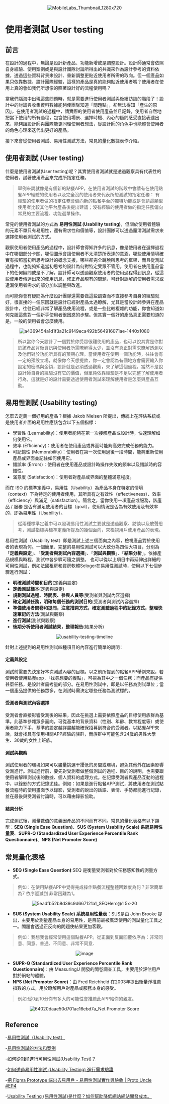 <div align=center>
  
![MobileLabs_Thumbnail_1280x720](https://github.com/CAFECA-IO/KnowledgeManagement/assets/77717533/eeff9eeb-603a-4911-a983-773250f1c6db)

</div>

# 使用者測試 User testing
## 前言
在設計的過程中，無論是設計新產品、功能新增或是調整設計。設計師通常會依照自身經驗、使用案例或是與設計團隊討論所得出的共識來作為設計參考的資料依據，透過這些資料背景來設計、重新調整更貼近使用者所需的取向。但一個產品如果只依靠數據、設計團隊經驗，這樣的產品是真的能夠貼近使用者嗎？使用者在使用上真的會如我們所想像的照著設計好的流程使用嗎？

當我們腦海中出現這些問題時，就是需要進行使用者測試與後續訪談的階段了！設計中的討論與收集資料數據能夠使團隊知道「問題點」，卻無法得知「產生的原因」，在使用者測試的過程中，請實際的使用者使用產品並且記錄，使用者自然地把當下使用的所有過程，包含使用場景、選擇時機、內心的疑問感受直接表達出來，能夠讓設計師與團隊能更同理使用者想法，從設計師的角色中也能體會使用者的角色心理來迭代出更好的產品。

接下來會從使用者測試、易用性測試方法，常見的量化數據表作介紹。

## 使用者測試 (User testing)
什麼是使用者測試(User testing)呢？其實使用者測試就是透過觀察具有代表性的使用者，試著使用產品來完成所指定任務。
> 舉例來說就像是有個新的點餐APP，在使用者測試的階段中會請有在使用點餐APP經驗的使用者以及完全沒的使用者來代表所想測試的指定任務：
有經驗的使用者做的指定任務會偏向新的點餐平台的獨特功能或是會請這類型使用者比較其他平台產品後提出建議；沒有經驗的使用者做的指定任務偏向常見的主要流程、功能選單操作。

常見的使用者測試的方式為 **易用性測試 (Usability testing)**，但關於使用者體驗的元素不單只有易用性，還有需求性和價值等，設計團隊可以透過釐清測試需求來選擇使用者測試的方式。

觀察使用者使用產品的過程中，設計師會得知許多的訊息，像是使用者在選擇過程中在哪個部分卡關，哪個圖示會讓使用者不太清楚所表達的意涵，哪些使用情境確實有按照當初所思考設計的概念支援，哪些卻完全跳脫所思考的框架，而且從測試過程中，也能夠知道當初思考的設計為何對特定受眾不管用。使用者在使用產品當下的任何疑問或是不了解，設計師可以透過觀察使用者的使用過程得到訊息，從這些使用者傳達出來的使用訊息，修正產品現有的問題，可針對誤解的使用者需求或遺漏使用者需求的部分加以調整與改進。

而可能你會有疑問為什麼設計團隊還需要做這些調查而不直接參考自身的經驗就好，很直接的一個原因就是設計已經對產品太過瞭解，尤其是當設計師參與在產品設計中，往往已經非常了解產品使用流程，或是一些比較複雜的功能，你會知道如何克服這些對一個新手使用者很困惑的步驟。但其實一個好的產品真正需要知道的是，一般的使用者會怎麼使用。

<div align=center>
  
![a4369454a1d1f3a21c9149eca492b564916071ae-1440x1080](https://github.com/CAFECA-IO/KnowledgeManagement/assets/77717533/e0632ab5-e88f-4b87-8558-31a494aefdc8)

</div>

> 所以當你今天設計了一個對於你受眾很難使用的產品，也可以說其實是你對於該產品背後資訊與使用者所需瞭解得太少，並沒有真正對需求瞭解透測以及他們對於功能所具有的預期心理。當使用者在使用一個功能時，往往會有一定的預設立場，就像你今天想提款，你一定會認為有個地方會需要輸入你設定的密碼與金額，設計就是必須透過觀察，來了解這個過程。當然不是說設計師自身的經驗沒有它的價值，但單純依靠經驗是不足以完整了解使用者行為，這就是好的設計需要透過使用者測試來理解使用者是怎麼與產品互動。

## 易用性測試 (Usability testing)
怎麼去定義一個好用的產品？根據 Jakob Nielsen 所提出，傳統上在評估系統或是使用者介面的易用性應該包含以下五個指標：
- 學習性 (Learnability)：使用者能夠在第一次接觸產品或設計時，快速理解如何使用它。
- 效率 (Efficiency)：使用者在使用產品或界面時能夠高效完成任務的能力。
- 可記憶性 (Memorability)：使用者在第一次使用過後一段時間，能夠重新使用產品或界面並記住如何使用它。
- 錯誤率 (Errors)：使用者在使用產品或設計時操作失敗的頻率以及錯誤時的容錯性。
- 滿意度 (Satisfaction)：使用者對產品或界面的整體滿意程度。

而在 ISO 的標準定義中，易用性（Usability）為產品本身在特定的情境（context）下為特定的使用者使用，其所具有之有效性（effectiveness）、效率（efficiency）與滿足（satisfaction）。簡言之，當你使用一項產品或服務，該產品 / 服務 是否有滿足使用者的目標（goal），使用情況是否為有效使用及有效率的，即為易用性（Usability）。

> 從兩種標準定義中可以發現易用性測試主要就是透過觀察、訪談以及放聲思考，測試指標與標準定義所提及的幾個面向，來檢視用戶使用產品的表現。

易用性測試（Usability test）即是測試上述三個面向之內容，檢視產品對於使用者的表現為何。一個簡單、完整的易用性測試可以大致分為四個大項目，分別為「**定義與設定**」、「**受測者與測試內容選擇**」、「**測試與觀察**」、「**結果分析**」。依據產品規模與時程，測試中各步驟可隨之調整。
也可以從以上項目中再延伸出詳細的可用性測試，例如法國租房和買房軟體Seloger在易用性測試時，使用以下七個步驟進行測試：
- **明確測試時間和目的**(定義與設定)
- **定義測試樣本**(定義與設定)
- **規劃測試過程、時間表、參與人員等**(受測者與測試內容選擇)
- **確定測試任務，明確每個任務的測試目的**(受測者與測試內容選擇)
- **準備使用者問卷和提問，注意措詞方式，確定測驗過程中的記錄方式，整理快速筆記的方法**(測試與觀察)
- **進行測試**(測試與觀察)
- **後期分析使用者測試結果，整理報告**(結果分析)

<div align=center>
  
![usability-testing-timeline](https://github.com/CAFECA-IO/KnowledgeManagement/assets/77717533/61dd1764-a0f5-4319-acf0-1bc8735d177b)

</div>

針對上述提到的易用性測試四種項目的內容進行簡單的說明：
#### 定義與設定
測試前需要先決定好本次測試內容的目標。以之前所提到的點餐APP舉例來說，若使用者使用點餐app，「找尋想要的餐點」，可視為其中之一個任務；而產品有提供甚麼任務，是設計者需考量的部分。在易用性測試中，即是以任務為測試單位；當一個產品提供的任務眾多，在測試時需決定哪些任務為測試標的。
#### 受測者與測試內容選擇
受測者會直接影響受測後的結果，因此在挑選上需要依照產品的目標使用族群為基準。此基準參雜眾多面向，可從基本的背景資料（性別、年齡、教育程度等）或使用者能力下手，基準的設定越詳盡越能確保招募到符合的受測者。以點餐APP來說，就會找具有使用相關APP經驗的族群，而族群中可能包含24歲的男性大學生、30歲的女性上班族。
#### 測試與觀察
測試使用者的環境如果可以盡量挑選干擾低的房間或環境，避免其他外在因素影響受測進行。測試進行前，要先對受測者做整個測試的過程、目的的說明，也需要跟使用者解釋測試後的數據、個人資料的處理方式。在記錄受測者與產品互動的過程中，以錄影的方式記錄尤佳。例如：如果是進行點餐APP測試，將使用者在測試點餐流程時的使用畫面予以錄影，受測者的說出的話語、表情、手勢都能進行記錄，並在最後與受測者討論時，可以藉由錄影協助。
#### 結果分析
完成測試後，測量數值的意義因產品的不同而有不同。常見的量化表格有以下類型：**SEQ (Single Ease Question)**、**SUS (System Usability Scale) 系統易用性量表**、**SUPR-Q (Standardized User Experience Percentile Rank Questionnaire)**、**NPS (Net Promoter Score)**

## 常見量化表格
- **SEQ (Single Ease Question)**:SEQ 是衡量受測者對於任務感知性的測量方式。
> 例如：在使用點餐APP中覺得完成操作點餐流程整體困難度為何？非常簡單為7 依序遞減到 非常困難為1。
<div align=center>
  
![5eadfb52b8d39c9d667121a1_SEQHero@1 5x-20](https://github.com/CAFECA-IO/KnowledgeManagement/assets/77717533/13a8faca-e91b-48eb-992d-bf5ea976e289)

</div>

- **SUS (System Usability Scale) 系統易用性量表**：SUS是由 John Brooke 提出，主要用於測量產品本身的易用性，是目前最被廣泛使用的測試量化工具之一。問題會透過正反向的問題使結果更加客觀。
> 例如：我想我會經常使用這個點餐APP。從正面到反面回覆依序為：非常同意、同意、普通、不同意、非常不同意．

<div align=center>

![image](https://github.com/CAFECA-IO/KnowledgeManagement/assets/77717533/8b68a72c-6904-452d-be12-2080d19950ed)

</div>

- **SUPR-Q (Standardized User Experience Percentile Rank Questionnaire)**：由 MeasuringU 開發的問卷調查工具，主要用於評估用戶對於網站的體驗。
- **NPS (Net Promoter Score)**：由 Fred Reichheld 在2003年提出衡量淨推薦指數的方式，用於瞭解用戶對產品或服務本身的感受。
> 例如:從0到10分你有多大的可能性會推薦此APP給你的親友。

<div align=center>

![64020daae50d701ac16ebd7a_Net Promoter Score](https://github.com/CAFECA-IO/KnowledgeManagement/assets/77717533/1e0e7d91-7e0f-46e1-abb2-233819cf99ad)

</div>

## Reference 
-[易用性測試（Usability test）](https://www.webguide.nat.gov.tw/News_Content.aspx?n=531&s=3005)

-[易用性測試的方法和案例](https://www.uxtalks.net/usabilitytest-101/)

-[如何從0到1進行可用性測試(Usability Test)？](https://zhuanlan.zhihu.com/p/159871425)

-[如何透過易用性測試 (Usability Testing) 進行需求驗證](https://medium.com/@kenny.dplus/%E5%A6%82%E4%BD%95%E9%80%8F%E9%81%8E%E6%98%93%E7%94%A8%E6%80%A7%E6%B8%AC%E8%A9%A6-usability-testing-%E9%80%B2%E8%A1%8C%E9%9C%80%E6%B1%82%E9%A9%97%E8%AD%89-30bab0374407)

-[把 Figma Prototype 端出去見用戶 - 易用性測試實作與驗收 | Proto Uncle #EP4](https://designtips.today/proto-uncle-s1ep4)

-[Usability Testing (易用性測試)是什麼？如何幫助降低網站網站開發成本。](https://mydigitalexperiences.com/2021/10/22/usability-testing/)
